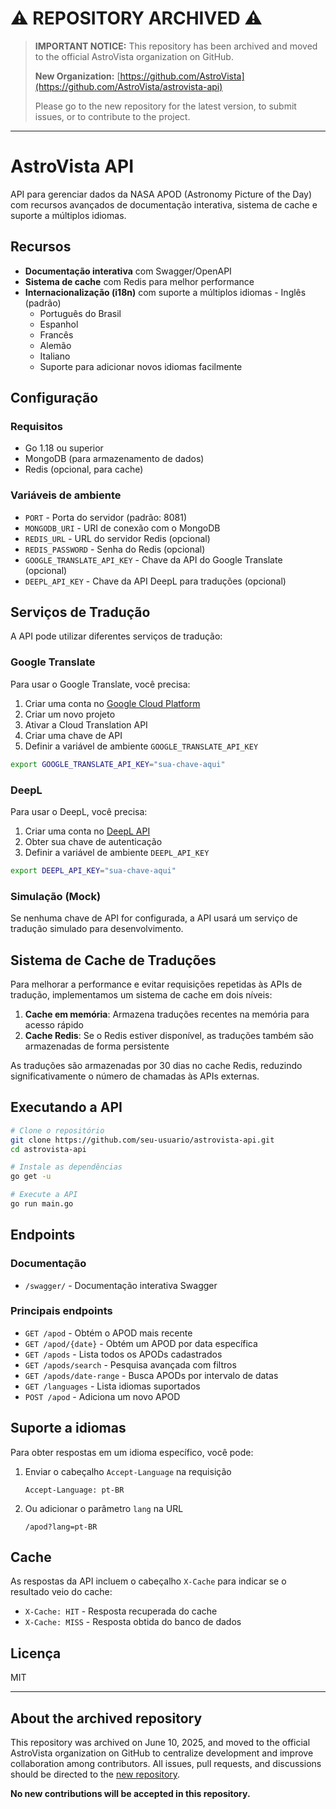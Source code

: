 # ⚠️ REPOSITORY ARCHIVED ⚠️

> **IMPORTANT NOTICE:** This repository has been archived and moved to the official AstroVista organization on GitHub.
>
> **New Organization:** [https://github.com/AstroVista](https://github.com/AstroVista/astrovista-api)
>
> Please go to the new repository for the latest version, to submit issues, or to contribute to the project.

---

# AstroVista API

API para gerenciar dados da NASA APOD (Astronomy Picture of the Day) com recursos avançados de documentação interativa, sistema de cache e suporte a múltiplos idiomas.

## Recursos

-   **Documentação interativa** com Swagger/OpenAPI
-   **Sistema de cache** com Redis para melhor performance
-   **Internacionalização (i18n)** com suporte a múltiplos idiomas - Inglês (padrão)
    -   Português do Brasil
    -   Espanhol
    -   Francês
    -   Alemão
    -   Italiano
    -   Suporte para adicionar novos idiomas facilmente

## Configuração

### Requisitos

-   Go 1.18 ou superior
-   MongoDB (para armazenamento de dados)
-   Redis (opcional, para cache)

### Variáveis de ambiente

-   `PORT` - Porta do servidor (padrão: 8081)
-   `MONGODB_URI` - URI de conexão com o MongoDB
-   `REDIS_URL` - URL do servidor Redis (opcional)
-   `REDIS_PASSWORD` - Senha do Redis (opcional)
-   `GOOGLE_TRANSLATE_API_KEY` - Chave da API do Google Translate (opcional)
-   `DEEPL_API_KEY` - Chave da API DeepL para traduções (opcional)

## Serviços de Tradução

A API pode utilizar diferentes serviços de tradução:

### Google Translate

Para usar o Google Translate, você precisa:

1. Criar uma conta no [Google Cloud Platform](https://cloud.google.com/)
2. Criar um novo projeto
3. Ativar a Cloud Translation API
4. Criar uma chave de API
5. Definir a variável de ambiente `GOOGLE_TRANSLATE_API_KEY`

```bash
export GOOGLE_TRANSLATE_API_KEY="sua-chave-aqui"
```

### DeepL

Para usar o DeepL, você precisa:

1. Criar uma conta no [DeepL API](https://www.deepl.com/pro-api)
2. Obter sua chave de autenticação
3. Definir a variável de ambiente `DEEPL_API_KEY`

```bash
export DEEPL_API_KEY="sua-chave-aqui"
```

### Simulação (Mock)

Se nenhuma chave de API for configurada, a API usará um serviço de tradução simulado para desenvolvimento.

## Sistema de Cache de Traduções

Para melhorar a performance e evitar requisições repetidas às APIs de tradução, implementamos um sistema de cache em dois níveis:

1. **Cache em memória**: Armazena traduções recentes na memória para acesso rápido
2. **Cache Redis**: Se o Redis estiver disponível, as traduções também são armazenadas de forma persistente

As traduções são armazenadas por 30 dias no cache Redis, reduzindo significativamente o número de chamadas às APIs externas.

## Executando a API

```bash
# Clone o repositório
git clone https://github.com/seu-usuario/astrovista-api.git
cd astrovista-api

# Instale as dependências
go get -u

# Execute a API
go run main.go
```

## Endpoints

### Documentação

-   `/swagger/` - Documentação interativa Swagger

### Principais endpoints

-   `GET /apod` - Obtém o APOD mais recente
-   `GET /apod/{date}` - Obtém um APOD por data específica
-   `GET /apods` - Lista todos os APODs cadastrados
-   `GET /apods/search` - Pesquisa avançada com filtros
-   `GET /apods/date-range` - Busca APODs por intervalo de datas
-   `GET /languages` - Lista idiomas suportados
-   `POST /apod` - Adiciona um novo APOD

## Suporte a idiomas

Para obter respostas em um idioma específico, você pode:

1. Enviar o cabeçalho `Accept-Language` na requisição

    ```
    Accept-Language: pt-BR
    ```

2. Ou adicionar o parâmetro `lang` na URL
    ```
    /apod?lang=pt-BR
    ```

## Cache

As respostas da API incluem o cabeçalho `X-Cache` para indicar se o resultado veio do cache:

-   `X-Cache: HIT` - Resposta recuperada do cache
-   `X-Cache: MISS` - Resposta obtida do banco de dados

## Licença

MIT

---

## About the archived repository

This repository was archived on June 10, 2025, and moved to the official AstroVista organization on GitHub to centralize development and improve collaboration among contributors. All issues, pull requests, and discussions should be directed to the [new repository](https://github.com/AstroVista/astrovista-api).

**No new contributions will be accepted in this repository.**
